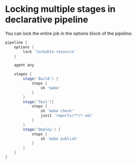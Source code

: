 # Locking multiple stages in declarative pipeline

You can lock the entire job in the options block of the pipeline:


```groovy
pipeline {
    options {
        lock 'lockable-resource'
    }

    agent any

    stages {
        stage('Build') {
            steps {
                sh 'make'
            }
        }
        stage('Test'){
            steps {
                sh 'make check'
                junit 'reports/**/*.xml'
            }
        }
        stage('Deploy') {
            steps {
                sh 'make publish'
            }
        }
    }
}
```
